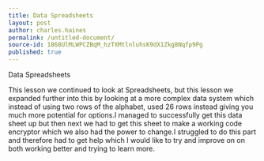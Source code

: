 ```yaml
---
title: Data Spreadsheets
layout: post
author: charles.haines
permalink: /untitled-document/
source-id: 1868UlMLWPCZBqM_hzTXMtlnluhsK9dX1Zkg8Nqfp9Pg
published: true
---
```

Data Spreadsheets

This lesson we continued to look at Spreadsheets, but this lesson we expanded further into this by looking at a more complex data system which instead of using two rows of the alphabet, used 26 rows instead giving you much more potential for options.I managed to successfully get this data sheet up but then next we had to get this sheet to make a working code encryptor which we also had the power to change.I struggled to do this part and therefore had to get help which I would like to try and improve on on both working better and trying to learn more.

